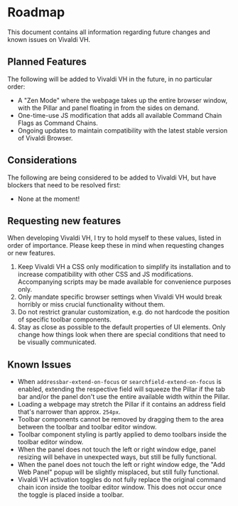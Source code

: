 # Roadmap

This document contains all information regarding future changes and known issues on Vivaldi VH.

## Planned Features

The following will be added to Vivaldi VH in the future, in no particular order:

- A "Zen Mode" where the webpage takes up the entire browser window, with the Pillar and panel floating in from the sides on demand.
- One-time-use JS modification that adds all available Command Chain Flags as Command Chains.
- Ongoing updates to maintain compatibility with the latest stable version of Vivaldi Browser.

## Considerations

The following are being considered to be added to Vivaldi VH, but have blockers that need to be resolved first:

- None at the moment!

## Requesting new features

When developing Vivaldi VH, I try to hold myself to these values, listed in order of importance. Please keep these in mind when requesting changes or new features.

1. Keep Vivaldi VH a CSS only modification to simplify its installation and to increase compatibility with other CSS and JS modifications. Accompanying scripts may be made available for convenience purposes only.
2. Only mandate specific browser settings when Vivaldi VH would break horribly or miss crucial functionality without them.
3. Do not restrict granular customization, e.g. do not hardcode the position of specific toolbar components.
4. Stay as close as possible to the default properties of UI elements. Only change how things look when there are special conditions that need to be visually communicated.

## Known Issues

- When `addressbar-extend-on-focus` or `searchfield-extend-on-focus` is enabled, extending the respective field will squeeze the Pillar if the tab bar and/or the panel don't use the entire available width within the Pillar.
- Loading a webpage may stretch the Pillar if it contains an address field that's narrower than approx. `254px`.
- Toolbar components cannot be removed by dragging them to the area between the toolbar and toolbar editor window.
- Toolbar component styling is partly applied to demo toolbars inside the toolbar editor window.
- When the panel does not touch the left or right window edge, panel resizing will behave in unexpected ways, but still be fully functional.
- When the panel does not touch the left or right window edge, the "Add Web Panel" popup will be slightly misplaced, but still fully functional.
- Vivaldi VH activation toggles do not fully replace the original command chain icon inside the toolbar editor window. This does not occur once the toggle is placed inside a toolbar.
